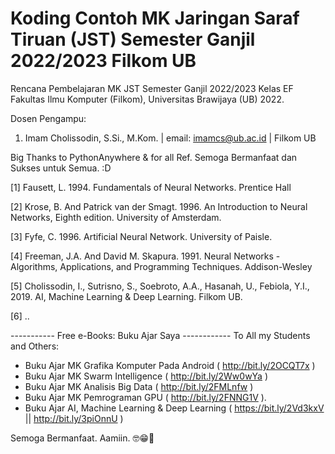 # Koding Contoh MK Jaringan Saraf Tiruan (JST) Semester Ganjil 2022/2023 Filkom UB
Rencana Pembelajaran MK JST Semester Ganjil 2022/2023 Kelas EF
Fakultas Ilmu Komputer (Filkom), Universitas Brawijaya (UB) 2022.

Dosen Pengampu: 
1. Imam Cholissodin, S.Si., M.Kom. | email: imamcs@ub.ac.id | Filkom UB




Big Thanks to PythonAnywhere & for all Ref. Semoga Bermanfaat dan Sukses untuk Semua. :D

[1]	Fausett, L. 1994. Fundamentals of Neural Networks. Prentice Hall

[2] Krose, B. And Patrick van der Smagt. 1996. An Introduction to Neural Networks, Eighth edition. University of Amsterdam.

[3] Fyfe, C. 1996. Artificial Neural Network. University of Paisle.

[4] Freeman, J.A. And David M. Skapura. 1991. Neural Networks - Algorithms, Applications, and Programming Techniques. Addison-Wesley

[5] Cholissodin, I., Sutrisno, S., Soebroto, A.A., Hasanah, U., Febiola, Y.I., 2019. AI, Machine Learning & Deep Learning. Filkom UB.

[6]	..

----------- Free e-Books: Buku Ajar Saya ------------
 To All my Students and Others:
+ Buku Ajar MK Grafika Komputer Pada Android ( http://bit.ly/2OCQT7x​ )
+ Buku Ajar MK Swarm Intelligence ( http://bit.ly/2Ww0wYa​ )
+ Buku Ajar MK Analisis Big Data ( http://bit.ly/2FMLnfw​ ) 
+ Buku Ajar MK Pemrograman GPU ( http://bit.ly/2FNNG1V​ ).
+ Buku Ajar AI, Machine Learning & Deep Learning ( https://bit.ly/2Vd3kxV || http://bit.ly/3piOnnU )

Semoga Bermanfaat. Aamiin. 🤓😁🤲

